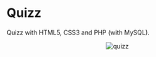 # Quizz
Quizz with HTML5, CSS3 and PHP (with MySQL).
<div align='center'>
  <img src='https://user-images.githubusercontent.com/87717065/235446216-d8fafe9c-0cd7-49e6-bbe3-77e3d0551523.png' alt='quizz'>
</div>
